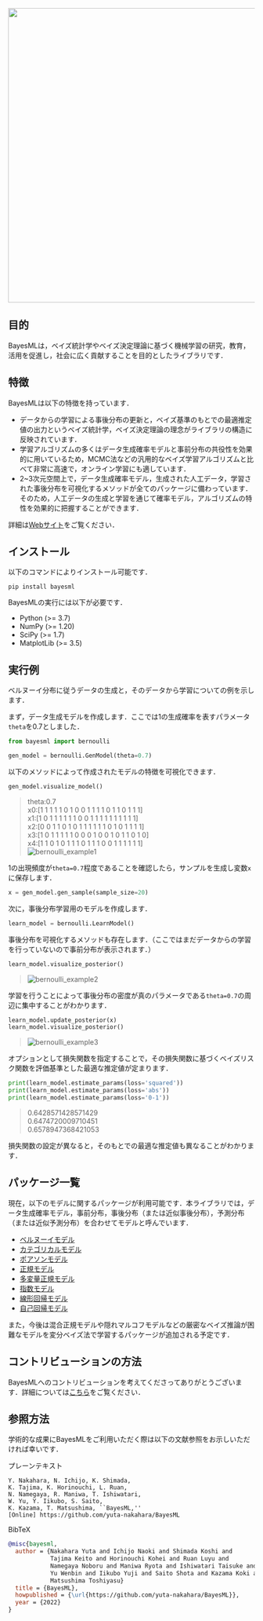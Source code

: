 <!--
Document Author
Yuta Nakahara <yuta.nakahara@aoni.waseda.jp>
-->
<img src="./doc/logos/BayesML_logo.png" width="600">

## 目的

BayesMLは，ベイズ統計学やベイズ決定理論に基づく機械学習の研究，教育，活用を促進し，社会に広く貢献することを目的としたライブラリです．

## 特徴

BayesMLは以下の特徴を持っています．

* データからの学習による事後分布の更新と，ベイズ基準のもとでの最適推定値の出力というベイズ統計学，ベイズ決定理論の理念がライブラリの構造に反映されています．
* 学習アルゴリズムの多くはデータ生成確率モデルと事前分布の共役性を効果的に用いているため，MCMC法などの汎用的なベイズ学習アルゴリズムと比べて非常に高速で，オンライン学習にも適しています．
* 2~3次元空間上で，データ生成確率モデル，生成された人工データ，学習された事後分布を可視化するメソッドが全てのパッケージに備わっています．そのため，人工データの生成と学習を通じて確率モデル，アルゴリズムの特性を効果的に把握することができます．

詳細は[Webサイト](https://yuta-nakahara.github.io/BayesML/ "BayesML's Documentation")をご覧ください．

## インストール

以下のコマンドによりインストール可能です．

``` shell
pip install bayesml
```

BayesMLの実行には以下が必要です．

* Python (>= 3.7)
* NumPy (>= 1.20)
* SciPy (>= 1.7)
* MatplotLib (>= 3.5)

## 実行例

ベルヌーイ分布に従うデータの生成と，そのデータから学習についての例を示します．

まず，データ生成モデルを作成します．ここでは1の生成確率を表すパラメータ`theta`を0.7としました．

``` python
from bayesml import bernoulli

gen_model = bernoulli.GenModel(theta=0.7)
```

以下のメソッドによって作成されたモデルの特徴を可視化できます．

``` python
gen_model.visualize_model()
```

>theta:0.7  
>x0:[1 1 1 1 1 0 1 0 0 1 1 1 1 0 1 1 0 1 1 1]  
>x1:[1 0 1 1 1 1 1 1 0 0 1 1 1 1 1 1 1 1 1 1]  
>x2:[0 0 1 1 0 1 0 1 1 1 1 1 1 0 1 0 1 1 1 1]  
>x3:[1 0 1 1 1 1 1 0 0 0 1 0 0 1 0 1 1 0 1 0]  
>x4:[1 1 0 1 0 1 1 1 0 1 1 1 0 0 1 1 1 1 1 1]  
>![bernoulli_example1](./doc/images/README_ex_img1.png)

1の出現頻度が`theta=0.7`程度であることを確認したら，サンプルを生成し変数`x`に保存します．

``` python
x = gen_model.gen_sample(sample_size=20)
```

次に，事後分布学習用のモデルを作成します．

``` python
learn_model = bernoulli.LearnModel()
```

事後分布を可視化するメソッドも存在します．（ここではまだデータからの学習を行っていないので事前分布が表示されます．）

``` python
learn_model.visualize_posterior()
```

>![bernoulli_example2](./doc/images/README_ex_img2.png)

学習を行うことによって事後分布の密度が真のパラメータである`theta=0.7`の周辺に集中することがわかります．

``` python
learn_model.update_posterior(x)
learn_model.visualize_posterior()
```

>![bernoulli_example3](./doc/images/README_ex_img3.png)

オプションとして損失関数を指定することで，その損失関数に基づくベイズリスク関数を評価基準とした最適な推定値が定まります．

``` python
print(learn_model.estimate_params(loss='squared'))
print(learn_model.estimate_params(loss='abs'))
print(learn_model.estimate_params(loss='0-1'))
```

>0.6428571428571429  
>0.6474720009710451  
>0.6578947368421053  

損失関数の設定が異なると，そのもとでの最適な推定値も異なることがわかります．

## パッケージ一覧

現在，以下のモデルに関するパッケージが利用可能です．本ライブラリでは，データ生成確率モデル，事前分布，事後分布（または近似事後分布），予測分布（または近似予測分布）を合わせてモデルと呼んでいます．

* [ベルヌーイモデル](https://yuta-nakahara.github.io/BayesML/bayesml.bernoulli.html "Bayesml Bernoulli Model")
* [カテゴリカルモデル](https://yuta-nakahara.github.io/BayesML/bayesml.categorical.html "BayesML Categorical Model")
* [ポアソンモデル](https://yuta-nakahara.github.io/BayesML/bayesml.poisson.html "BayesML Poisson Model")
* [正規モデル](https://yuta-nakahara.github.io/BayesML/bayesml.normal.html "BayesML Normal Model")
* [多変量正規モデル](https://yuta-nakahara.github.io/BayesML/bayesml.multivariate_normal.html "BayesML Multivariate Normal Model")
* [指数モデル](https://yuta-nakahara.github.io/BayesML/bayesml.exponential.html "BayesML Exponential Model")
* [線形回帰モデル](https://yuta-nakahara.github.io/BayesML/bayesml.linearregression.html "BayesML Lenear Regression Model")
* [自己回帰モデル](https://yuta-nakahara.github.io/BayesML/bayesml.autoregressive.html "BayesML Autoregressive Model")

また，今後は混合正規モデルや隠れマルコフモデルなどの厳密なベイズ推論が困難なモデルを変分ベイズ法で学習するパッケージが追加される予定です．

## コントリビューションの方法

BayesMLへのコントリビューションを考えてくださってありがとうございます．詳細については[こちら](./CONTRIBUTING_jp.md)をご覧ください．

## 参照方法

学術的な成果にBayesMLをご利用いただく際は以下の文献参照をお示しいただければ幸いです．

プレーンテキスト

```
Y. Nakahara, N. Ichijo, K. Shimada, 
K. Tajima, K. Horinouchi, L. Ruan, 
N. Namegaya, R. Maniwa, T. Ishiwatari, 
W. Yu, Y. Iikubo, S. Saito, 
K. Kazama, T. Matsushima, ``BayesML,'' 
[Online] https://github.com/yuta-nakahara/BayesML
```

BibTeX

``` bibtex
@misc{bayesml,
  author = {Nakahara Yuta and Ichijo Naoki and Shimada Koshi and
            Tajima Keito and Horinouchi Kohei and Ruan Luyu and
            Namegaya Noboru and Maniwa Ryota and Ishiwatari Taisuke and
            Yu Wenbin and Iikubo Yuji and Saito Shota and Kazama Koki and
            Matsushima Toshiyasu}
  title = {BayesML},
  howpublished = {\url{https://github.com/yuta-nakahara/BayesML}},
  year = {2022}
}
```
